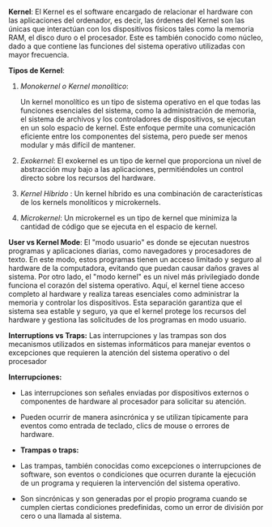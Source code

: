 **Kernel**: El Kernel es el software encargado de relacionar el hardware con las aplicaciones del ordenador, es decir, las órdenes del Kernel son las únicas que interactúan con los dispositivos físicos tales como la memoria RAM, el disco duro o el procesador. Este es también conocido como núcleo, dado a que contiene las funciones del sistema operativo utilizadas con mayor frecuencia.

**Tipos de Kernel**:
1.  *Monokernel o Kernel monolítico*:

	Un kernel monolítico es un tipo de sistema operativo en el que todas las funciones esenciales del sistema, como la administración de memoria, el sistema de archivos y los controladores de dispositivos, se ejecutan en un solo espacio de kernel. Este enfoque permite una comunicación eficiente entre los componentes del sistema, pero puede ser menos modular y más difícil de mantener.
2.  *Exokernel*:
	El exokernel es un tipo de kernel que proporciona un nivel de abstracción muy bajo a las aplicaciones, permitiéndoles un control directo sobre los recursos del hardware.
3.  *Kernel Híbrido* :
Un kernel híbrido es una combinación de características de los kernels monolíticos y microkernels.
4.  *Microkernel*:
	Un microkernel es un tipo de kernel que minimiza la cantidad de código que se ejecuta en el espacio de kernel.
	
**User vs Kernel Mode**:
El "modo usuario" es donde se ejecutan nuestros programas y aplicaciones diarias, como navegadores y procesadores de texto. En este modo, estos programas tienen un acceso limitado y seguro al hardware de la computadora, evitando que puedan causar daños graves al sistema. Por otro lado, el "modo kernel" es un nivel más privilegiado donde funciona el corazón del sistema operativo. Aquí, el kernel tiene acceso completo al hardware y realiza tareas esenciales como administrar la memoria y controlar los dispositivos. Esta separación garantiza que el sistema sea estable y seguro, ya que el kernel protege los recursos del hardware y gestiona las solicitudes de los programas en modo usuario.

**Interruptions vs Traps:**
Las interrupciones y las trampas son dos mecanismos utilizados en sistemas informáticos para manejar eventos o excepciones que requieren la atención del sistema operativo o del procesador

**Interrupciones:**

-   Las interrupciones son señales enviadas por dispositivos externos o componentes de hardware al procesador para solicitar su atención.
-   Pueden ocurrir de manera asincrónica y se utilizan típicamente para eventos como entrada de teclado, clics de mouse o errores de hardware.
- **Trampas o traps:**

-   Las trampas, también conocidas como excepciones o interrupciones de software, son eventos o condiciones que ocurren durante la ejecución de un programa y requieren la intervención del sistema operativo.
-   Son sincrónicas y son generadas por el propio programa cuando se cumplen ciertas condiciones predefinidas, como un error de división por cero o una llamada al sistema.
